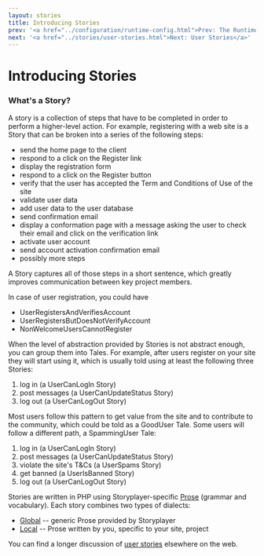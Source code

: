 ```yaml
---
layout: stories
title: Introducing Stories
prev: '<a href="../configuration/runtime-config.html">Prev: The Runtime Configuration</a>'
next: '<a href="../stories/user-stories.html">Next: User Stories</a>'
---
```


# Introducing Stories

### What's a Story?

A story is a collection of steps that have to be completed in order to perform a higher-level action.  For example, registering with a web site is a Story that can be broken into a series of the following steps:

 * send the home page to the client
 * respond to a click on the Register link
 * display the registration form
 * respond to a click on the Register button
 * verify that the user has accepted the Term and Conditions of Use of the site
 * validate user data
 * add user data to the user database
 * send confirmation email
 * display a conformation page with a message asking the user to check their email and click on the verification link
 * activate user account
 * send account activation confirmation email
 * possibly more steps

A Story captures all of those steps in a short sentence, which greatly improves communication between key project members.

In case of user registration, you could have

 * UserRegistersAndVerifiesAccount
 * UserRegistersButDoesNotVerifyAccount
 * NonWelcomeUsersCannotRegister

When the level of abstraction provided by Stories is not abstract enough, you can group them into Tales. For example, after users register on your site they will start using it, which is usually told using at least the following three Stories:

 1. log in (a UserCanLogIn Story)
 2. post messages (a UserCanUpdateStatus Story)
 3. log out (a UserCanLogOut Story)

Most users follow this pattern to get value from the site and to contribute to the community, which could be told as a GoodUser Tale.  Some users will follow a different path, a SpammingUser Tale:

 1. log in (a UserCanLogIn Story)
 2. post messages (a UserCanUpdateStatus Story)
 3. violate the site's T&Cs (a UserSpams Story)
 4. get banned (a UserIsBanned Story)
 5. log out (a UserCanLogOut Story)

Stories are written in PHP using Storyplayer-specific [Prose](/storyplayer/prose/index.html) (grammar and vocabulary).  Each story combines two types of dialects:

 * [Global](/storyplayer/prose/global-dialect.html) -- generic Prose provided by Storyplayer
 * [Local](/storyplayer/prose/local-dialects.html) -- Prose written by you, specific to your site, project

You can find a longer discussion of [user stories](http://en.wikipedia.org/wiki/User_story) elsewhere on the web. 
